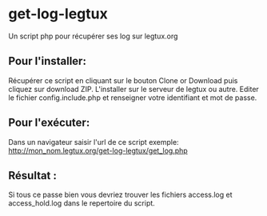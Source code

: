 # get-log-legtux
Un script php pour  récupérer ses log sur legtux.org
## Pour l'installer:
Récupérer ce script en cliquant sur le bouton Clone or Download puis cliquez sur download ZIP.
L'installer sur le serveur de legtux ou autre. Editer le fichier config.include.php et renseigner votre identifiant et mot de passe.
## Pour l'exécuter:
Dans un navigateur saisir l'url de ce script exemple: http://mon_nom.legtux.org/get-log-legtux/get_log.php

## Résultat :
Si tous ce passe bien vous devriez trouver les fichiers access.log et access_hold.log dans le repertoire du script.